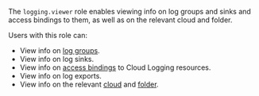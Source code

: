 The `logging.viewer` role enables viewing info on log groups and sinks and access bindings to them, as well as on the relevant cloud and folder.

Users with this role can:
* View info on [log groups](../../logging/concepts/log-group.md).
* View info on log sinks.
* View info on [access bindings](../../iam/concepts/access-control/index.md#access-bindings) to Cloud Logging resources.
* View info on log exports.
* View info on the relevant [cloud](../../resource-manager/concepts/resources-hierarchy.md#cloud) and [folder](../../resource-manager/concepts/resources-hierarchy.md#folder).